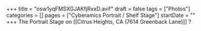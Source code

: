 +++
title = "osw1yqFMSXGJAKfjRxxD.avif"
draft = false
tags = ["Photos"]
categories = []
pages = ["Cyberamics Portrait / Shelf Stage"]
startDate = ""
+++
The Portrait Stage on [[Citrus Heights, CA (7614 Greenback Lane)]] ?
